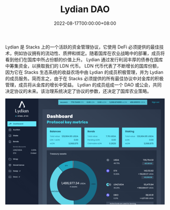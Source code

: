 ﻿---
title: "Lydian DAO"
description: "Lydian 是一个志同道合的农民社区，他们在 Stacks 上一起收割庄稼."
date: 2022-08-17T00:00:00+08:00
lastmod: 2022-08-17T00:00:00+08:00
draft: false
authors: ["boogArno"]
featuredImage: "lydian-dao.png"
tags: ["DeFi","Lydian DAO"]
categories: ["nfts"]
nfts: ["DeFi"]
blockchain: "Stacks"
website: "https://www.lydian.xyz/"
twitter: "https://twitter.com/Lydian_DAO"
discord: ""
telegram: ""
github: ""
youtube: ""
twitch: ""
facebook: ""
instagram: ""
reddit: ""
medium: "https://medium.com/@tribunusgracchus"
steam: ""
gitbook: ""
googleplay: ""
appstore: ""
status: "Live"
weight: 
lightgallery: true
toc: true
pinned: false
recommend: false
recommend1: false
---
Lydian 是 Stacks 上的一个活跃的资金管理协议，它使用 DeFi 必须提供的最佳技术，例如协议拥有的流动性、质押和绑定。随着国库在农业战略中的部署，成员将看到他们在国库中所占份额的价值上升。
Lydian 通过发行利润丰厚的债券在国库中筹集资金，以换取我们的 LDN 代币。 LDN 代币代表了不断增长的国库份额，因为它在 Stacks 生态系统的收益农场中由 Lydian 的成员积极管理，并为 Lydian 的成员服务。简而言之，由于在 Stacks 必须提供的所有最佳协议中对金库的积极管理，成员将从金库的增长中受益。
Lydian 的成员组成一个 DAO 或公会，共同决定协议的未来。该治理系统决定了协议的参数，还决定了国库农业策略。

![lydiandao-dapp-defi-stacks-image1_f9df8a2fc6b00b7b461ca692c89ebc59](lydiandao-dapp-defi-stacks-image1_f9df8a2fc6b00b7b461ca692c89ebc59.png)